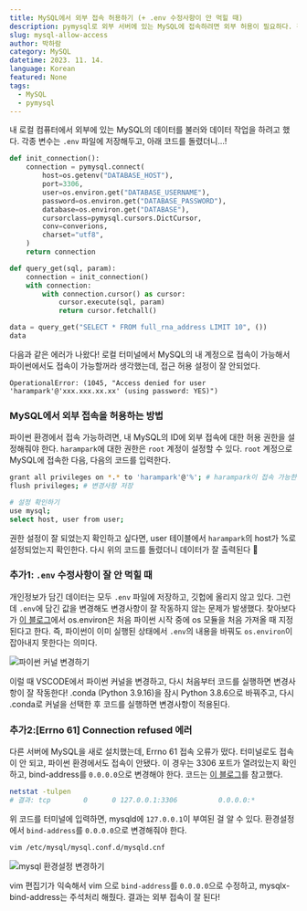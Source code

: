 ```yaml
---
title: MySQL에서 외부 접속 허용하기 (+ .env 수정사항이 안 먹힐 때)
description: pymysql로 외부 서버에 있는 MySQL에 접속하려면 외부 허용이 필요하다. 간단하게 외부 접근을 허용하는 방법에 대해 알아보자.
slug: mysql-allow-access
author: 박하람
category: MySQL
datetime: 2023. 11. 14.
language: Korean
featured: None
tags:
  - MySQL
  - pymysql
---
```


내 로컬 컴퓨터에서 외부에 있는 MySQL의 데이터를 불러와 데이터 작업을 하려고 했다. 각종 변수는 `.env` 파일에 저장해두고, 아래 코드를 돌렸더니...!

```py
def init_connection():
    connection = pymysql.connect(
        host=os.getenv("DATABASE_HOST"),
        port=3306,
        user=os.environ.get("DATABASE_USERNAME"),
        password=os.environ.get("DATABASE_PASSWORD"),
        database=os.environ.get("DATABASE"),
        cursorclass=pymysql.cursors.DictCursor,
        conv=converions,
        charset="utf8",
    )
    return connection

def query_get(sql, param):
    connection = init_connection()
    with connection:
        with connection.cursor() as cursor:
            cursor.execute(sql, param)
            return cursor.fetchall()

data = query_get("SELECT * FROM full_rna_address LIMIT 10", ())
data
```

다음과 같은 에러가 나왔다! 로컬 터미널에서 MySQL의 내 계정으로 접속이 가능해서 파이썬에서도 접속이 가능할꺼라 생각했는데, 접근 허용 설정이 잘 안되었다.

```
OperationalError: (1045, "Access denied for user 'harampark'@'xxx.xxx.xx.xx' (using password: YES)")
```

### MySQL에서 외부 접속을 허용하는 방법

파이썬 환경에서 접속 가능하려면, 내 MySQL의 ID에 외부 접속에 대한 허용 권한을 설정해줘야 한다. `harampark`에 대한 권한은 `root` 계정이 설정할 수 있다. `root` 계정으로 MySQL에 접속한 다음, 다음의 코드를 입력한다.

```bash
grant all privileges on *.* to 'harampark'@'%'; # harampark이 접속 가능한 권한 열어둠
flush privileges; # 변경사항 저장

# 설정 확인하기
use mysql;
select host, user from user;
```

권한 설정이 잘 되었는지 확인하고 싶다면, user 테이블에서 `harampark`의 host가 %로 설정되었는지 확인한다.
다시 위의 코드를 돌렸더니 데이터가 잘 출력된다 🥰

### 추가1: `.env` 수정사항이 잘 안 먹힐 때

개인정보가 담긴 데이터는 모두 `.env` 파일에 저장하고, 깃헙에 올리지 않고 있다.
그런데 `.env`에 담긴 값을 변경해도 변경사항이 잘 작동하지 않는 문제가 발생했다. 찾아보다가 [이 블로그](https://blog.naver.com/PostView.naver?blogId=hellojinny_&logNo=222473400245&parentCategoryNo=&categoryNo=152&viewDate=&isShowPopularPosts=true&from=search)에서 os.environ은 처음 파이썬 시작 중에 os 모듈을 처음 가져올 때 지정된다고 한다. 즉, 파이썬이 이미 실행된 상태에서 `.env`의 내용을 바꿔도 `os.environ`이 잡아내지 못한다는 의미다.

![파이썬 커널 변경하기](/mysql-allow-access/vscode-python-kernel.png)

이럴 때 VSCODE에서 파이썬 커널을 변경하고, 다시 처음부터 코드를 실행하면 변경사항이 잘 작동한다! .conda (Python 3.9.16)을 잠시 Python 3.8.6으로 바꿔주고, 다시 .conda로 커널을 선택한 후 코드를 실행하면 변경사항이 적용된다.

### 추가2:[Errno 61] Connection refused 에러

다른 서버에 MySQL을 새로 설치했는데, Errno 61 접속 오류가 떴다. 터미널로도 접속이 안 되고, 파이썬 환경에서도 접속이 안됐다. 이 경우는 3306 포트가 열려있는지 확인하고, bind-address를 `0.0.0.0`으로 변경해야 한다. 코드는 [이 블로그](https://acckolee.tistory.com/entry/ubuntu-MySQL-server-with-error-61-%ED%95%B4%EA%B2%B0%ED%95%98%EA%B8%B0)를 참고했다.

```bash
netstat -tulpen
# 결과: tcp        0      0 127.0.0.1:3306          0.0.0.0:*               LISTEN      116        5067101    521390/mysqld
```

위 코드를 터미널에 입력하면, mysqld에 `127.0.0.1`이 부여된 걸 알 수 있다. 환경설정에서 `bind-address`를 `0.0.0.0`으로 변경해줘야 한다.

```bash
vim /etc/mysql/mysql.conf.d/mysqld.cnf
```

![mysql 환경설정 변경하기](/mysql-allow-access/mysql-setting.png)

vim 편집기가 익숙해서 vim 으로 `bind-address`를 `0.0.0.0`으로 수정하고, mysqlx-bind-address는 주석처리 해줬다. 결과는 외부 접속이 잘 된다!
